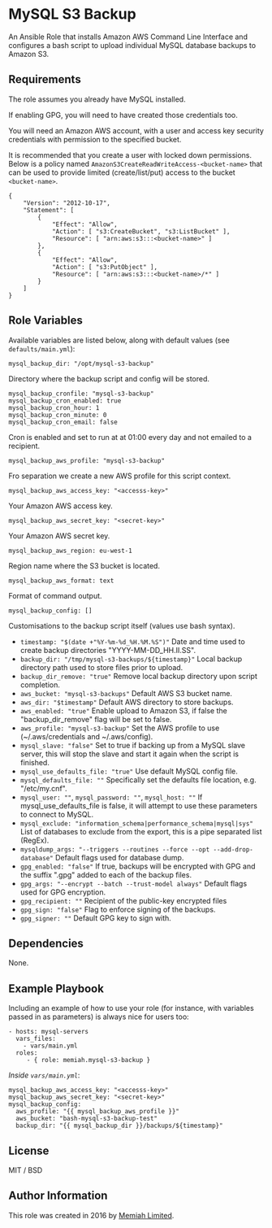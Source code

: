 MySQL S3 Backup
===============

An Ansible Role that installs Amazon AWS Command Line Interface and
configures a bash script to upload individual MySQL database backups
to Amazon S3.

Requirements
------------

The role assumes you already have MySQL installed.

If enabling GPG, you will need to have created those credentials too.

You will need an Amazon AWS account, with a user and access key security
credentials with permission to the specified bucket.

It is recommended that you create a user with locked down permissions.
Below is a policy named `AmazonS3CreateReadWriteAccess-<bucket-name>`
that can be used to provide limited (create/list/put) access to the
bucket `<bucket-name>`.

    {
        "Version": "2012-10-17",
        "Statement": [
            {
                "Effect": "Allow",
                "Action": [ "s3:CreateBucket", "s3:ListBucket" ],
                "Resource": [ "arn:aws:s3:::<bucket-name>" ]
            },
            {
                "Effect": "Allow",
                "Action": [ "s3:PutObject" ],
                "Resource": [ "arn:aws:s3:::<bucket-name>/*" ]
            }
        ]
    }

Role Variables
--------------

Available variables are listed below, along with default values (see 
`defaults/main.yml`):

    mysql_backup_dir: "/opt/mysql-s3-backup"

Directory where the backup script and config will be stored.

    mysql_backup_cronfile: "mysql-s3-backup"
    mysql_backup_cron_enabled: true
    mysql_backup_cron_hour: 1
    mysql_backup_cron_minute: 0
    mysql_backup_cron_email: false

Cron is enabled and set to run at at 01:00 every day and not emailed to a recipient.

    mysql_backup_aws_profile: "mysql-s3-backup"

Fro separation we create a new AWS profile for this script context.

    mysql_backup_aws_access_key: "<accesss-key>"
    
Your Amazon AWS access key.

    mysql_backup_aws_secret_key: "<secret-key>"
    
Your Amazon AWS secret key.

    mysql_backup_aws_region: eu-west-1
    
Region name where the S3 bucket is located.

    mysql_backup_aws_format: text
    
Format of command output.

    mysql_backup_config: []

Customisations to the backup script itself (values use bash syntax).

* `timestamp: "$(date +"%Y-%m-%d_%H.%M.%S")"`
  Date and time used to create backup directories "YYYY-MM-DD_HH.II.SS".
* `backup_dir: "/tmp/mysql-s3-backups/${timestamp}"`
  Local backup directory path used to store files prior to upload.
* `backup_dir_remove: "true"`
  Remove local backup directory upon script completion.
* `aws_bucket: "mysql-s3-backups"`
  Default AWS S3 bucket name.
* `aws_dir: "$timestamp"`
  Default AWS directory to store backups.
* `aws_enabled: "true"`
  Enable upload to Amazon S3, if false the "backup_dir_remove" flag will be set to false.
* `aws_profile: "mysql-s3-backup"`
  Set the AWS profile to use (~/.aws/credentials and ~/.aws/config).
* `mysql_slave: "false"`
  Set to true if backing up from a MySQL slave server, this will stop the slave and start it again when the script is finished.
* `mysql_use_defaults_file: "true"`
  Use default MySQL config file.
* `mysql_defaults_file: ""`
  Specifically set the defaults file location, e.g. "/etc/my.cnf".
* `mysql_user: ""`, `mysql_password: ""`, `mysql_host: ""`
  If mysql_use_defaults_file is false, it will attempt to use these parameters to connect to MySQL.
* `mysql_exclude: "information_schema|performance_schema|mysql|sys"`
  List of databases to exclude from the export, this is a pipe separated list (RegEx).
* `mysqldump_args: "--triggers --routines --force --opt --add-drop-database"`
  Default flags used for database dump.
* `gpg_enabled: "false"`
  If true, backups will be encrypted with GPG and the suffix ".gpg" added to each of the backup files.
* `gpg_args: "--encrypt --batch --trust-model always"`
  Default flags used for GPG encryption.
* `gpg_recipient: ""`
  Recipient of the public-key encrypted files
* `gpg_sign: "false"`
  Flag to enforce signing of the backups.
* `gpg_signer: ""`
  Default GPG key to sign with.

Dependencies
------------

None.

Example Playbook
----------------

Including an example of how to use your role (for instance, with 
variables passed in as parameters) is always nice for users too:

    - hosts: mysql-servers
      vars_files:
        - vars/main.yml
      roles:
         - { role: memiah.mysql-s3-backup }

*Inside `vars/main.yml`*:

    mysql_backup_aws_access_key: "<accesss-key>"
    mysql_backup_aws_secret_key: "<secret-key>"
    mysql_backup_config:
      aws_profile: "{{ mysql_backup_aws_profile }}"
      aws_bucket: "bash-mysql-s3-backup-test"
      backup_dir: "{{ mysql_backup_dir }}/backups/${timestamp}"

License
-------

MIT / BSD

Author Information
------------------

This role was created in 2016 by [Memiah Limited](https://github.com/memiah).
